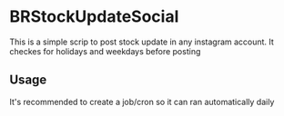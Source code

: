 # BRStockUpdateSocial
This is a simple scrip to post stock update in any instagram account. It checkes for holidays and weekdays before posting

## Usage
It's recommended to create a job/cron so it can ran automatically daily